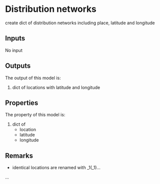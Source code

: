 # Distribution networks

create dict of distribution networks including place, latitude and longitude

## Inputs
No input

## Outputs
The output of this model is:

1. dict of locations with latitude and longitude

## Properties
The property of this model is:

1. dict of 
    * location
    * latitude
    * longitude


## Remarks

* identical locations are renamed with _1(_1)...

...